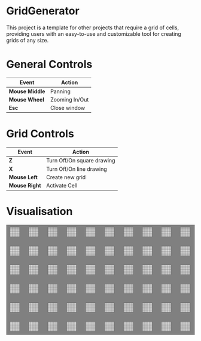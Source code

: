 # GridGenerator

This project is a template for other projects that require a grid of cells, providing users with an easy-to-use and customizable tool for creating grids of any size.  

# General Controls

|Event|Action|  
|---|---|  
|**Mouse Middle**|Panning|  
|**Mouse Wheel**|Zooming In/Out|  
|**Esc**|Close window|  

# Grid Controls

|Event|Action|  
|---|---|  
|**Z**|Turn Off/On square drawing|  
|**X**|Turn Off/On line drawing|  
|**Mouse Left**|Create new grid|  
|**Mouse Right**|Activate Cell|  

# Visualisation

![Visualisation](https://github.com/SlawekStr/GridGenerator/blob/master/img/GridGenerator.PNG)

